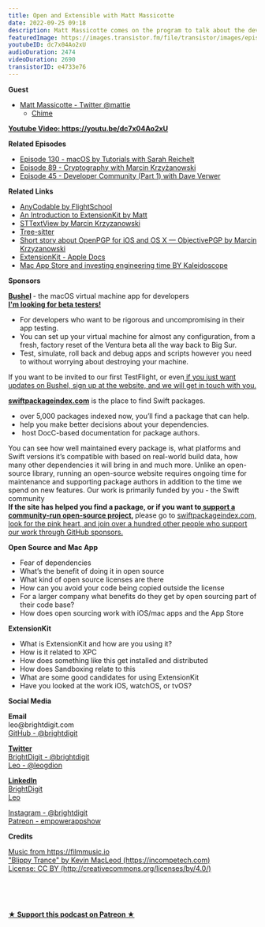 ```yaml
---
title: Open and Extensible with Matt Massicotte
date: 2022-09-25 09:18
description: Matt Massicotte comes on the program to talk about the development of his app Chime and how he's using the new framework ExtensionKit along with Open-Source to be an extensible macOS app.
featuredImage: https://images.transistor.fm/file/transistor/images/episode/1036951/full_1664111923-artwork.jpg
youtubeID: dc7x04Ao2xU
audioDuration: 2474
videoDuration: 2690
transistorID: e4733e76
---
```

<p><b>Guest</b></p><ul><li>
<a href="https://twitter.com/mattie">Matt Massicotte - Twitter @mattie</a><ul><li><a href="https://www.chimehq.com">Chime</a></li></ul>
</li></ul><p><a href="https://youtu.be/dc7x04Ao2xU"><strong>Youtube Video: https://youtu.be/dc7x04Ao2xU</strong></a></p><p><b>Related Episodes</b></p><ul>
<li><a href="https://share.transistor.fm/s/dc974134">Episode 130 - macOS by Tutorials with Sarah Reichelt</a></li>
<li><a href="https://share.transistor.fm/s/6858d372">Episode 89 - Cryptography with Marcin Krzyżanowski</a></li>
<li><a href="https://share.transistor.fm/s/46b2f52d">Episode 45 - Developer Community (Part 1) with Dave Verwer</a></li>
</ul><p><b>Related Links </b></p><ul>
<li><a href="https://github.com/Flight-School/AnyCodable">AnyCodable by FlightSchool</a></li>
<li><a href="https://www.chimehq.com/blog/extensionkit-intro">An Introduction to ExtensionKit by Matt</a></li>
<li><a href="https://github.com/krzyzanowskim/STTextView">STTextView by Marcin Krzyzanowski</a></li>
<li><a href="https://tree-sitter.github.io/tree-sitter/">Tree-sitter</a></li>
<li><a href="https://blog.krzyzanowskim.com/2014/07/31/short-story-about-openpgp-for-ios-and-os-x-objectivepgp/">Short story about OpenPGP for iOS and OS X — ObjectivePGP by Marcin Krzyzanowski</a></li>
<li>
<a href="https://developer.apple.com/documentation/extensionkit">ExtensionKit - Apple Docs</a> </li>
<li><a href="https://blog.kaleidoscope.app/2022/09/07/mac-app-store-and-investing-engineering-time/">Mac App Store and investing engineering time BY Kaleidoscope</a></li>
</ul><p><b>Sponsors</b></p><p><a href="https://getbushel.app/"><strong>Bushel</strong></a><strong> </strong>- the macOS virtual machine app for developers<strong><br></strong><a href="https://getbushel.app/"><strong>I'm looking for beta testers!</strong></a></p><ul>
<li>For developers who want to be rigorous and uncompromising in their app testing.</li>
<li>You can set up your virtual machine for almost any configuration, from a fresh, factory reset of the Ventura beta all the way back to Big Sur.</li>
<li>Test, simulate, roll back and debug apps and scripts however you need to without worrying about destroying your machine.</li>
</ul><p>If you want to be invited to our first TestFlight, or even<a href="https://getbushel.app/"> if you just want updates on Bushel, sign up at the website, and we will get in touch with you.</a></p><p><a href="https://swiftpackageindex.com"><strong>swiftpackageindex.com</strong></a> is the place to find Swift packages. </p><ul>
<li>over 5,000 packages indexed now, you’ll find a package that can help. </li>
<li>help you make better decisions about your dependencies.</li>
<li> host DocC-based documentation for package authors.</li>
</ul><p>You can see how well maintained every package is, what platforms and Swift versions it’s compatible with based on real-world build data, how many other dependencies it will bring in and much more. Unlike an open-source library, running an open-source website requires ongoing time for maintenance and supporting package authors in addition to the time we spend on new features. Our work is primarily funded by you - the Swift community<br><strong>If the site has helped you find a package, or if you want to</strong><a href="https://github.com/sponsors/SwiftPackageIndex"><strong> support a community-run open-source project</strong></a><strong>, </strong>please go to <a href="https://github.com/sponsors/SwiftPackageIndex">swiftpackageindex.com, look for the pink heart, and join over a hundred other people who support our work through GitHub sponsors.</a></p><p><b>Open Source and Mac App</b></p><ul>
<li>Fear of dependencies</li>
<li>What’s the benefit of doing it in open source</li>
<li>What kind of open source licenses are there</li>
<li>How can you avoid your code being copied outside the license</li>
<li>For a larger company what benefits do they get by open sourcing part of their code base?</li>
<li>How does open sourcing work with iOS/mac apps and the App Store</li>
</ul><p><b>ExtensionKit</b></p><ul>
<li>What is ExtensionKit and how are you using it?</li>
<li>How is it related to XPC</li>
<li>How does something like this get installed and distributed </li>
<li>How does Sandboxing relate to this</li>
<li>What are some good candidates for using ExtensionKit</li>
<li>Have you looked at the work iOS, watchOS, or tvOS?</li>
</ul><p><b>Social Media</b></p><p><strong>Email</strong><br>leo@brightdigit.com<br><a href="https://github.com/brightdigit">GitHub - @brightdigit</a></p><p><a href="https://twitter.com/brightdigit"><strong>Twitter </strong><br>BrightDigit - @brightdigit</a><br><a href="https://twitter.com/leogdion">Leo - @leogdion</a></p><p><a href="https://www.linkedin.com/company/bright-digit"><strong>LinkedIn</strong><br>BrightDigit</a><br><a href="https://www.linkedin.com/in/leogdion/">Leo</a></p><p><a href="https://www.instagram.com/brightdigit/">Instagram - @brightdigit</a><br><a href="https://www.patreon.com/empowerappsshow">Patreon - empowerappshow</a></p><p><b>Credits</b></p><p><a href="https://filmmusic.io/">Music from https://filmmusic.io</a><br><a href="https://incompetech.com/">"Blippy Trance" by Kevin MacLeod (https://incompetech.com)</a><br><a href="http://creativecommons.org/licenses/by/4.0/">License: CC BY (http://creativecommons.org/licenses/by/4.0/)</a></p><p><br></p><p><br></p><p>
  <strong>
    <a href="https://www.patreon.com/empowerappsshow" rel="payment" title="★ Support this podcast on Patreon ★">★ Support this podcast on Patreon ★</a>
  </strong>
</p>

      